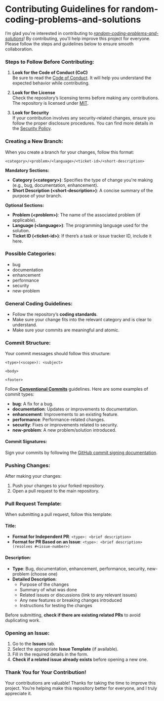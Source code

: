 # Contributing Guidelines for random-coding-problems-and-solutions

I’m glad you're interested in contributing to _[random-coding-problems-and-solutions](https://github.com/mrasadatik/random-coding-problems-and-solutions.git)_! By contributing, you'll help improve this project for everyone. Please follow the steps and guidelines below to ensure smooth collaboration.

### Steps to Follow Before Contributing:

1. **Look for the Code of Conduct (CoC)**  
   Be sure to read the [Code of Conduct](CODE_OF_CONDUCT.md). It will help you understand the expected behavior while contributing.

2. **Look for the License**  
   Check the repository’s licensing terms before making any contributions. The repository is licensed under [MIT](LICENSE).

3. **Look for Security**  
   If your contribution involves any security-related changes, ensure you follow the proper disclosure procedures. You can find more details in the [Security Policy](SECURITY.md).

### Creating a New Branch:

When you create a branch for your changes, follow this format:

```
<category>/<problem>/<language>/<ticket-id>/<short-description>
```

**Mandatory Sections:**

-   **Category (\<category\>)**: Specifies the type of change you're making (e.g., bug, documentation, enhancement).
-   **Short Description (\<short-description\>)**: A concise summary of the purpose of your branch.

**Optional Sections:**

-   **Problem (\<problem\>)**: The name of the associated problem (if applicable).
-   **Language (\<language\>)**: The programming language used for the solution.
-   **Ticket ID (\<ticket-id\>)**: If there’s a task or issue tracker ID, include it here.

### Possible Categories:

-   bug
-   documentation
-   enhancement
-   performance
-   security
-   new-problem

### General Coding Guidelines:

-   Follow the repository’s **coding standards**.
-   Make sure your change fits into the relevant category and is clear to understand.
-   Make sure your commits are meaningful and atomic.

### Commit Structure:

Your commit messages should follow this structure:

```
<type>(<scope>): <subject>

<body>

<footer>
```

Follow **[Conventional Commits](https://www.conventionalcommits.org/en/v1.0.0)** guidelines. Here are some examples of commit types:

-   **bug**: A fix for a bug.
-   **documentation**: Updates or improvements to documentation.
-   **enhancement**: Improvements to an existing feature.
-   **performance**: Performance-related changes.
-   **security**: Fixes or improvements related to security.
-   **new-problem**: A new problem/solution introduced.

#### Commit Signatures:

Sign your commits by following the [GitHub commit signing documentation](https://docs.github.com/en/authentication/managing-commit-signature-verification).

### Pushing Changes:

After making your changes:

1. Push your changes to your forked repository.
2. Open a pull request to the main repository.

### Pull Request Template:

When submitting a pull request, follow this template:

#### Title:

-   **Format for Independent PR**: `<type>: <brief description>`
-   **Format for PR Based on an Issue**: `<type>: <brief description> (resolves #<issue-number>)`

#### Description:

-   **Type**: Bug, documentation, enhancement, performance, security, new-problem (choose one)
-   **Detailed Description**:
    -   Purpose of the changes
    -   Summary of what was done
    -   Related issues or discussions (link to any relevant issues)
    -   Any new features or breaking changes introduced
    -   Instructions for testing the changes

Before submitting, **check if there are existing related PRs** to avoid duplicating work.

### Opening an Issue:

1. Go to the **Issues** tab.
2. Select the appropriate **Issue Template** (if available).
3. Fill in the required details in the form.
4. **Check if a related issue already exists** before opening a new one.

### Thank You for Your Contribution!

Your contributions are valuable! Thanks for taking the time to improve this project. You’re helping make this repository better for everyone, and I truly appreciate it.
